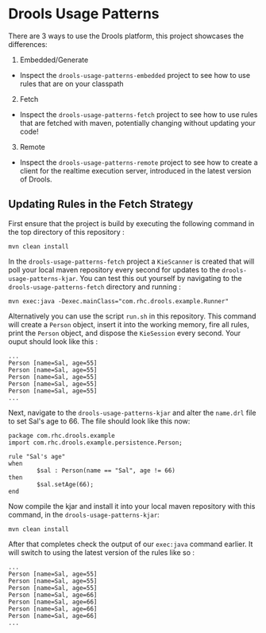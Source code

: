 # Drools Usage Patterns
There are 3 ways to use the Drools platform, this project showcases the differences:

1. Embedded/Generate
  * Inspect the `drools-usage-patterns-embedded` project to see how to use rules that are on your classpath
2. Fetch 
  * Inspect the `drools-usage-patterns-fetch` project to see how to use rules that are fetched with maven, potentially changing without updating your code!
3. Remote 
  * Inspect the `drools-usage-patterns-remote` project to see how to create a client for the realtime execution server, introduced in the latest version of Drools.


## Updating Rules in the Fetch Strategy

First ensure that the project is build by executing the following command in the top directory of this repository :

```shell
mvn clean install
```

In the `drools-usage-patterns-fetch` project a `KieScanner` is created that will poll your local maven repository every second for updates to the `drools-usage-patterns-kjar`. You can test this out yourself by navigating to the `drools-usage-patterns-fetch` directory and running :

```shell
mvn exec:java -Dexec.mainClass="com.rhc.drools.example.Runner"
```

Alternatively you can use the script `run.sh` in this repository. This command will create a `Person` object, insert it into the working memory, fire all rules, print the `Person` object, and dispose the `KieSession` every second. Your ouput should look like this :

```shell
...
Person [name=Sal, age=55]
Person [name=Sal, age=55]
Person [name=Sal, age=55]
Person [name=Sal, age=55]
Person [name=Sal, age=55]
...
```

Next, navigate to the `drools-usage-patterns-kjar` and alter the `name.drl` file to set Sal's age to 66. The file should look like this now:

```drl
package com.rhc.drools.example
import com.rhc.drools.example.persistence.Person;

rule "Sal's age"
when
        $sal : Person(name == "Sal", age != 66) 
then
        $sal.setAge(66);
end
```

Now compile the kjar and install it into your local maven repository with this command, in the `drools-usage-patterns-kjar`:

```shell
mvn clean install
```

After that completes check the output of our `exec:java` command earlier. It will switch to using the latest version of the rules like so :

```shell
...
Person [name=Sal, age=55]
Person [name=Sal, age=55]
Person [name=Sal, age=55]
Person [name=Sal, age=66]
Person [name=Sal, age=66]
Person [name=Sal, age=66]
Person [name=Sal, age=66]
...
```
